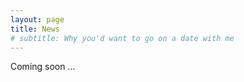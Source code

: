 ```yaml
---
layout: page
title: News
# subtitle: Why you'd want to go on a date with me
---
```


Coming soon ...
